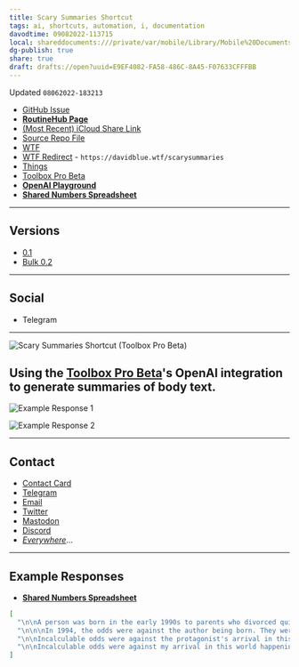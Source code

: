```yaml
---
title: Scary Summaries Shortcut
tags: ai, shortcuts, automation, i, documentation
davodtime: 09082022-113715
local: shareddocuments:///private/var/mobile/Library/Mobile%20Documents/iCloud~md~obsidian/Documents/OBSHIDDIAN/drafts/E9EF4082-FA58-486C-8A45-F07633CFFFBB.md
dg-publish: true
share: true
draft: drafts://open?uuid=E9EF4082-FA58-486C-8A45-F07633CFFFBB
---
```

Updated `08062022-183213`

- [GitHub Issue](https://github.com/extratone/i/issues/237)
- [**RoutineHub Page**](https://routinehub.co/shortcut/)
- [(Most Recent) iCloud Share Link](https://www.icloud.com/shortcuts/5c7b5db35be04c8c9a9f7618369667b4)
- [Source Repo File](https://github.com/extratone/i/blob/main/shortcuts/ScarySummaries.shortcut)
- [WTF](https://davidblue.wtf/drafts/E9EF4082-FA58-486C-8A45-F07633CFFFBB.html)
- [WTF Redirect](https://davidblue.wtf/scarysummaries) - `https://davidblue.wtf/scarysummaries`
- [Things](things:///show?id=NenwjyrK3qfzw1H8S1th6i)
- [Toolbox Pro Beta](https://testflight.apple.com/join/GLMuyc9p)
- [**OpenAI Playground**](https://beta.openai.com/playground/p/wxYtE4z3NzOpPWNytBrBxXnW?model=text-davinci-002)
- [**Shared Numbers Spreadsheet**](https://www.icloud.com/numbers/0bbGklXvOKo_S6FjGHlQ1RMpA#OpenAI_Responses)

---

## Versions

- [0.1](https://www.icloud.com/shortcuts/5c7b5db35be04c8c9a9f7618369667b4)
- [Bulk 0.2](https://www.icloud.com/shortcuts/9bd675f83ab04fa5a20abcc4e3c100cc)

---

## Social

- Telegram

---

![Scary Summaries Shortcut (Toolbox Pro Beta)](https://i.snap.as/fLFhHxls.png)

## Using the [Toolbox Pro Beta](https://testflight.apple.com/join/GLMuyc9p)'s OpenAI integration to generate summaries of body text.

![Example Response 1](https://i.snap.as/L6yXX54b.png)

![Example Response 2](https://i.snap.as/ZLgKdNMX.png)


---

## Contact

- [Contact Card](https://davidblue.wtf/db.vcf)
- [Telegram](https://t.me/extratone)
- [Email](mailto:davidblue@extratone.com) 
- [Twitter](https://twitter.com/NeoYokel)
- [Mastodon](https://mastodon.social/@DavidBlue)
- [Discord](https://discord.gg/0b9KQUKP858b0iZF)
- [*Everywhere*](https://raindrop.io/davidblue/social-directory-21059174)...

---

## Example Responses

- [**Shared Numbers Spreadsheet**](https://www.icloud.com/numbers/0bbGklXvOKo_S6FjGHlQ1RMpA#OpenAI_Responses)

```json
[
  "\n\nA person was born in the early 1990s to parents who divorced quickly. This person's father had a farm and taught them about cars, tractors, and airplanes. They became interested in Japan and Japanese entertainment and video games. They went to school and then college. They now write about their experiences.",
  "\n\n\nIn 1994, the odds were against the author being born. They were born in the same year as the first class at their elementary school to be exposed to new Windows 98 PCs in the computer lab. The author was also lucky to be born to parents who divorced quickly, sparing them from any pain that could've resulted. The author was also lucky to have their own computer in their room at a young age. The author became interested in Japanese entertainment and video games, and started talking to a friend online who introduced them to gadget bloggers. The author's mother then bought them their own MacBook, and the author's lifestyle radically shifted. The author has written about the contrasts and discrepancies of consumer technology development as its progress has disconnected from the upward linear trajectory in use, quality, and genuine innovation for the End User in a departure which has been especially visible from my perspective as an academically-untrained, but intensely demanding user in the past five years.",
  "\n\nIncalculable odds were against the protagonist's arrival in this world happening in early 1994, which positioned their life to bridge the two species' most significant millenniums. They were the first in their class at Fairview Elementary to receive curriculum-mandated exposure to brand-new Windows 98 PCs in its brand-new, fluorescent-lit computer lab. The protagonist's generation was the first to have the available relief of air conditioning during the school day. They were home sick and watching the last television allowed in their mother’s living room as the second plane hit.\n\nThe protagonist's father experienced a variety of different technologies throughout his life. He would watch NBC, ABC, and CBS on a CRT TV, as well as form a business with friends cleaning out old abandoned barns. The protagonist was exposed to Japanese entertainment and video games, which was very different from their peers. They were proud of their technical knowledge and experience, which made them seem arrogant and elitist to others.\n\nThe protagonist started talking online with a friend, which led to them becoming obsessed with software, design, and gadgets. They would experiment with their own tech YouTube channels until high school. The general consumer technology narrative since Steve Jobs’ death has become increasingly more about the companies who design and sell hardware and software than about how and why their consumers actually use them.",
  "\n\nIncalculable odds were against my arrival in this world happening in early 1994, which would position my life within a timeline that would allow me to bridge my two species’ most significant millenniums in the first grade as a student in the first class at Fairview Elementary school to receive curriculum-mandated exposure to brand-new Windows 98 PCs in its brand-new, fluorescent-lit computer lab in the center core of its 50-year-old rectangular brick structure. The lab also meant that ours was the first Fairview class to have the available relief of air conditioning during the school day. It’s unlikely that I would be home sick and watching the last television ever allowed in my mother’s living room as the second plane hit.\n\nI was born in 1994, which was a significant year because it meant I would be one of the first students at my school to have access to new computers with air conditioning. I was also lucky because I was born into a family that owned a farm, which gave me the opportunity to learn about and experience different types of technology."
]
```